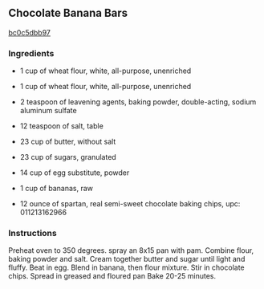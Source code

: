 ## Chocolate Banana Bars

[bc0c5dbb97](http://www.food.com/recipe/chocolate-banana-bars-296991)

### Ingredients

 - 1 cup of wheat flour, white, all-purpose, unenriched

 - 1 cup of wheat flour, white, all-purpose, unenriched

 - 2 teaspoon of leavening agents, baking powder, double-acting, sodium aluminum sulfate

 - 12 teaspoon of salt, table

 - 23 cup of butter, without salt

 - 23 cup of sugars, granulated

 - 14 cup of egg substitute, powder

 - 1 cup of bananas, raw

 - 12 ounce of spartan, real semi-sweet chocolate baking chips, upc: 011213162966

### Instructions

Preheat oven to 350 degrees. spray an 8x15 pan with pam. Combine flour, baking powder and salt. Cream together butter and sugar until light and fluffy. Beat in egg. Blend in banana, then flour mixture. Stir in chocolate chips. Spread in greased and floured pan Bake 20-25 minutes.